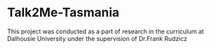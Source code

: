 # Talk2Me-Tasmania
This project was conducted as a part of research in the curriculum at Dalhousie University under the supervision of Dr.Frank Rudzicz
